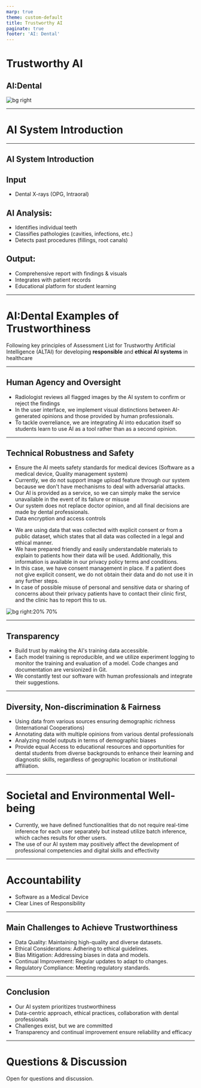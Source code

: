 ```yaml
---
marp: true
theme: custom-default
title: Trustworthy AI
paginate: true
footer: 'AI: Dental'
---
```

<!-- _footer: ""-->
<!-- speaker_notes: In this presentation, we'll explore how our AI system for dental care adheres to the ALTAI principles for trustworthy AI. By following these principles, we ensure the development and deployment of reliable and responsible AI that benefits the dental field. -->

# Trustworthy AI
## AI:Dental

![bg right](img/mascot/AID_5.svg)

---

# AI System Introduction

---

## AI System Introduction

<div class='columns3'><div>

## Input
- Dental X-rays (OPG, Intraoral)

</div><div>

## AI Analysis:
- Identifies individual teeth
- Classifies pathologies (cavities, infections, etc.)
- Detects past procedures (fillings, root canals)

</div><div>

## Output:
- Comprehensive report with findings & visuals
- Integrates with patient records
- Educational platform for student learning

</div></div>

---

# AI:Dental Examples of Trustworthiness

Following key principles of Assessment List for Trustworthy Artificial Intelligence (ALTAI) for developing **responsible** and **ethical** **AI systems** in healthcare


<!-- 
ALTAI seven principles
- Human Agency and Oversight
- Technical Robustness and Safety
- Privacy and Data Governance
- Transparency
- Diversity, Non-discrimination and Fairness
- Societal and Environmental Well-being
- Accountability
-->

---

## Human Agency and Oversight

<!-- Human Agency and Oversight: This principle ensures that humans maintain control over AI systems and are ultimately accountable for their decisions. -->

- Radiologist reviews all flagged images by the AI system to confirm or reject the findings
- In the user interface, we implement visual distinctions between AI-generated opinions and those provided by human professionals.
- To tackle overreliance, we are integrating AI into education itself so students learn to use AI as a tool rather than as a second opinion.

<!-- Image: (Left side) Consider adding an image of dentists working together or a student learning dentistry.

---

## Principle 1: Data-Centric AI

Focus on high-quality data, not just complex models. 

* **Explanation:** Clean, accurate data leads to more reliable AI outcomes.

<!-- Image: (Left side) Consider adding an image of a data chart or graph to represent data quality. -->

---

<!-- Technical Robustness and Safety: AI systems should be designed and built to be reliable and secure, with safeguards in place to mitigate risks. -->
## Technical Robustness and Safety

- Ensure the AI meets safety standards for medical devices (Software as a medical device, Quality management system)
- Currently, we do not support image upload feature through our system because we don't have mechanisms to deal with adversarial attacks.
- Our AI is provided as a service, so we can simply make the service unavailable in the event of its failure or misuse
- Our system does not replace doctor opinion, and all final decisions are made by dental professionals.
- Data encryption and access controls


<!-- Image: (Left side) Consider adding an image of a checkmark or shield to represent safety and security.

---


## Privacy and Data Governance

<!-- Privacy and Data Governance: This principle emphasizes the importance of protecting personal data and ensuring its responsible use in AI development and deployment. -->


- We are using data that was collected with explicit consent or from a public dataset, which states that all data was collected in a legal and ethical manner.
- We have prepared friendly and easily understandable materials to explain to patients how their data will be used. Additionally, this information is available in our privacy policy terms and conditions.
- In this case, we have consent management in place. If a patient does not give explicit consent, we do not obtain their data and do not use it in any further steps.
- In case of possible misuse of personal and sensitive data or sharing of concerns about their privacy patients have to contact their clinic first, and the clinic has to report this to us.

![bg right:20% 70%](img/mascot/AID_7.svg)

<!-- - Protect patient privacy and ensure data legitimacy.

### Examples:
- Patient Data Pseudoanonymization
- Own Data Acquisition with Patient Consent
- Public datasets legal and ethical considerations
- Data-centric AI -->
<!-- Image: (Left side) Consider adding an image of a lock or shield to represent data privacy.
 -->

<!-- Patient privacy is paramount. We anonymize patient data while maintaining its legitimacy through direct acquisition with informed consent. This ensures we protect patient confidentiality while building a robust dataset for AI development.
Responsible data collection and management practices are essential for trustworthy AI. We prioritize patient privacy by anonymizing data while ensuring its validity through informed consent procedures.
 -->


---

## Transparency
<!-- Transparency: AI systems should be understandable, allowing users to comprehend how they arrive at decisions. -->


- Build trust by making the AI's training data accessible.
- Each model training is reproducible, and we utilize experiment logging to monitor the training and evaluation of a model. Code changes and documentation are versionized in Git.
- We constantly test our software with human professionals and integrate their suggestions.

<!-- * **Example:** 
    - Transparent Dataset in Education platform -->

<!-- Image: (Left side) Consider adding an image of an open book or microscope to represent transparency. -->

<!-- Transparency is key to building trust. We make our dataset available for educational purposes. This allows for scrutiny and understanding of the data used to train our AI, fostering trust in its development process.
By making our training data accessible, we promote transparency and allow for independent evaluation of our AI system. This fosters trust in the development process and the reliability of our AI. -->
---

## Diversity, Non-discrimination & Fairness
<!-- Diversity, Non-discrimination and Fairness: AI systems should be free from bias and ensure fair and inclusive outcomes for all. -->

- Using data from various sources ensuring demographic richness (International Cooperations)
- Annotating data with multiple opinions from various dental professionals
- Analyzing model outputs in terms of demographic biases
- Provide equal Access to educational resources and opportunities for dental students from diverse backgrounds to enhance their learning and diagnostic skills, regardless of geographic location or institutional affiliation.

<!-- Image: (Left side) Consider adding an image of a globe or people from diverse backgrounds to represent data diversity. -->

<!-- We strive to reduce bias in our AI. We incorporate data from various sources, including public datasets and international collaborations. Our data also ensures diverse demographics are represented. This comprehensive approach helps mitigate bias and promotes fair and equitable outcomes for all patients.
Using data from diverse sources and ensuring a representative demographic spread helps mitigate bias in our AI models. This promotes fair and unbiased outcomes for all patients, regardless of background. -->

---
# Societal and Environmental Well-being
<!-- - Societal and Environmental Well-being: The development and use of AI should consider its impact on society and the environment, promoting positive outcomes. -->

- Currently, we have defined functionalities that do not require real-time inference for each user separately but instead utilize batch inference, which caches results for other users.
- The use of our AI system may positively affect the development of professional competencies and digital skills and effectivity

---

# Accountability
<!-- Accountability: There should be clear mechanisms for holding developers and deployers accountable for the actions of AI systems.  -->

- Software as a Medical Device
- Clear Lines of Responsibility

<!-- Image: (Left side) Consider adding an image of a handshake or scales to represent accountability.

Speaker Notes:
We take accountability for our AI system seriously. As a medical device, it adheres to regulations that establish clear lines of responsibility for its development and deployment. In case of any issues, these established lines ensure a clear path for addressing them.
As a medical device, our AI system adheres to regulations that establish clear lines of responsibility for its development and deployment.  This ensures accountability in case of any issues.  We take this responsibility seriously and are committed to maintaining the highest standards for our AI in dental care. -->

---

## Main Challenges to Achieve Trustworthiness

- Data Quality: Maintaining high-quality and diverse datasets.
- Ethical Considerations: Adhering to ethical guidelines.
- Bias Mitigation: Addressing biases in data and models.
- Continual Improvement: Regular updates to adapt to changes.
- Regulatory Compliance: Meeting regulatory standards.

<!-- Speaker Notes:
While we strive for a trustworthy AI system, challenges exist. Maintaining high-quality and diverse data is an ongoing effort. We actively address ethical considerations and work to mitigate potential biases in data and models.  Continual improvement ensures our AI adapts to new information and remains reliable. Finally, meeting regulatory standards is crucial for operating in the healthcare field.
Developing trustworthy AI involves ongoing efforts.  We continuously strive to maintain high-quality and diverse datasets, adhere to ethical guidelines, and address potential biases.  Regular updates ensure our AI adapts to new information and remains reliable.  Finally, meeting regulatory standards is crucial for operating in the healthcare field. -->

---

## Conclusion

- Our AI system prioritizes trustworthiness
- Data-centric approach, ethical practices, collaboration with dental professionals
- Challenges exist, but we are committed
- Transparency and continual improvement ensure reliability and efficacy

<!-- Our AI system is built on the foundation of trustworthiness.  We prioritize a data-centric approach, ethical practices, and collaboration with dental professionals worldwide.  While challenges exist, we are committed to continuous improvement and transparency. This ensures our AI remains reliable and delivers effective outcomes in dental care. -->

---

# Questions & Discussion

Open for questions and discussion.

